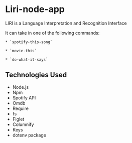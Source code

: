 # Liri-node-app
LIRI is a Language Interpretation and Recognition Interface

It can take in one of the following commands:

    * `spotify-this-song`

    * `movie-this`

    * `do-what-it-says`


## Technologies Used

* Node.js
* Npm
* Spotify API
* Omdb
* Require
* fs
* Figlet
* Columnify
* Keys
* dotenv package
